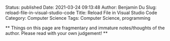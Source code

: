 Status: published
Date: 2021-03-24 09:13:48
Author: Benjamin Du
Slug: reload-file-in-visual-studio-code
Title: Reload File in Visual Studio Code
Category: Computer Science
Tags: Computer Science, programming

**
Things on this page are fragmentary and immature notes/thoughts of the author.
Please read with your own judgement!
**


